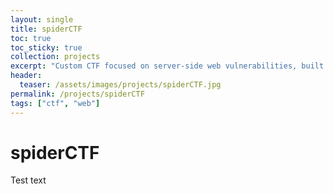 ```yaml
---
layout: single
title: spiderCTF
toc: true
toc_sticky: true
collection: projects
excerpt: "Custom CTF focused on server-side web vulnerabilities, built by SWIFT's Operations Team using the rCTF platform"
header:
  teaser: /assets/images/projects/spiderCTF.jpg
permalink: /projects/spiderCTF
tags: ["ctf", "web"]
---
```


# spiderCTF
Test text